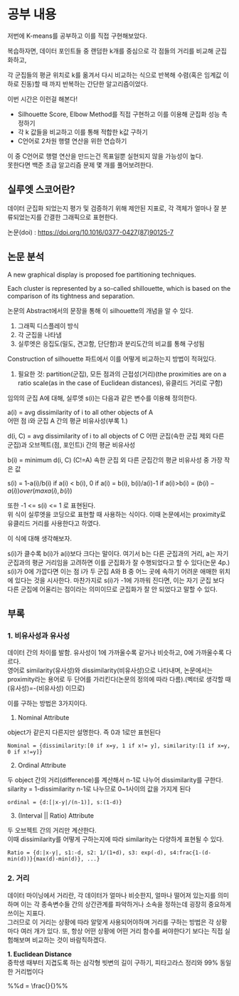 # 공부 내용

저번에 K-means를 공부하고 이를 직접 구현해보았다.

복습하자면, 데이터 포인트들 중 랜덤한 k개를 중심으로 각 점들의 거리를 비교해 군집화하고,

각 군집들의 평균 위치로 k를 옮겨서 다시 비교하는 식으로 반복해 수렴(혹은 임계값 이하로 진동)할 때 까지 반복하는 간단한 알고리즘이었다.

이번 시간은 이런걸 해본다!

- Silhouette Score, Elbow Method를 직접 구현하고 이를 이용해 군집화 성능 측정하기
- 각 k 값들을 비교하고 이를 통해 적합한 k값 구하기
- C언어로 2차원 행렬 연산을 위한 연습하기

이 중 C언어로 행렬 연산을 만드는건 목표일뿐 실현되지 않을 가능성이 높다.   
못한다면 백준 초급 알고리즘 문제 몇 개를 풀어보려한다.

## 실루엣 스코어란?

데이터 군집화 되었는지 평가 및 검증하기 위해 제안된 지표로, 각 객체가 얼마나 잘 분류되었는지를 간결한 그래픽으로 표현한다.

논문(doi) : https://doi.org/10.1016/0377-0427(87)90125-7

## 논문 분석

A new graphical display is proposed foe partitioning techniques.

Each cluster is represented by a so-called shillouette, which is based on the comparison of its tightness and separation.

논문의 Abstract에서의 문장을 통해 이 silhouette의 개념을 알 수 있다.

1. 그래픽 디스플레이 방식
2. 각 군집을 나타냄
3. 실루엣은 응집도(밀도, 견고함, 단단함)과 분리도간의 비교를 통해 구성됨

Construction of silhouette 파트에서 이를 어떻게 비교하는지 방법이 적혀있다.

1. 필요한 것: partition(군집), 모든 점과의 근접성(거리)(the proximities are on a ratio scale(as in the case of Euclidean distances), 유클리드 거리로 구함)

임의의 군집 A에 대해, 실루엣 s(i)는 다음과 같은 변수를 이용해 정의한다.

a(i) = avg dissimilarity of i to all other objects of A   
어떤 점 i와 군집 A 간의 평균 비유사성(부록 1.)

d(i, C) = avg dissimilarity of i to all objects of C
어떤 군집(속한 군집 제외 다른 군집)과 오브젝트(점, 포인트)i 간의 평균 비유사성

b(i) = minimum d(i, C) (C!=A)
속한 군집 외 다른 군집간의 평균 비유사성 중 가장 작은 값

s(i) = 1-a(i)/b(i) if a(i) < b(i), 0 if a(i) = b(i), b(i)/a(i)-1 if a(i)>b(i)
    = $(b(i) - a(i)) over (max{a(i), b(i)})$

또한 -1 <= s(i) <= 1 로 표현된다.   
위 식이 실루엣을 코딩으로 표현할 때 사용하는 식이다. 이때 논문에서는 proximity로 유클리드 거리를 사용한다고 하였다.

이 식에 대해 생각해보자.

s(i)가 클수록 b(i)가 a(i)보다 크다는 말이다. 여기서 b는 다른 군집과의 거리, a는 자기 군집과의 평균 거리임을 고려하면 이를 군집화가 잘 수행되었다고 할 수 있다(논문 4p.)   
s(i)가 0에 가깝다면 이는 점 i가 두 군집 A와 B 중 어느 곳에 속하기 어려운 애매한 위치에 있다는 것을 시사한다. 마찬가지로 s(i)가 -1에 가까워 진다면, 이는 자기 군집 보다 다른 군집에 어울리는 점이라는 의미이므로 군집화가 잘 안 되었다고 말할 수 있다.


## 부록
### 1. 비유사성과 유사성

데이터 간의 차이를 발함. 유사성이 1에 가까울수록 같거나 비슷하고, 0에 가까울수록 다르다.   
영어로 similarity(유사성)와 dissimilarity(비유사성)으로 나타내며, 논문에서는 proximity라는 용어로 두 단어를 가리킨다(논문의 정의에 따라 다름).(벡터로 생각할 때 (유사성)=-(비유사성) 이므로)

이를 구하는 방법은 3가지이다.

1. Nominal Attribute

object가 같은지 다른지만 설명한다. 즉 0과 1로만 표현된다
```
Nominal = {dissimilarity:[0 if x=y, 1 if x!= y], similarity:[1 if x=y, 0 if x!=y]}
```

2. Ordinal Attribute

두 object 간의 거리(difference)를 계산해서 n-1로 나누어 dissimilarity를 구한다.   
silarity = 1-dissimilarity
n-1로 나누므로 0~1사이의 값을 가지게 된다

```
ordinal = {d:[|x-y|/(n-1)], s:(1-d)}
```

3. (Interval || Ratio) Attribute

두 오브젝트 간의 거리만 계산한다.   
이때 dissimilarity를 어떻게 구하는지에 따라 similarity는 다양하게 표현될 수 있다.

```
Ratio = {d:|x-y|, s1:-d, s2: 1/(1+d), s3: exp(-d), s4:frac{1-(d-min(d))}{max(d)-min(d)}, ...}
```

### 2. 거리
데이터 마이닝에서 거리란, 각 데이터가 얼마나 비슷한지, 얼마나 떨어져 있는지를 의미하며 이는 각 종속변수들 간의 상간관계를 파악하거나 소속을 정하는데 굉장히 중요하게 쓰이는 지표다.   
그러므로 이 거리는 상황에 따라 알맞게 사용되어야하며 거리를 구하는 방법은 각 상황마다 여러 개가 있다. 또, 항상 어떤 상황에 어떤 거리 함수를 써야한다기 보다는 직접 실험해보며 비교하는 것이 바람직하겠다.

**1. Euclidean Distance**   
중학생 때부터 지겹도록 하는 삼각형 빗변의 길이 구하기, 피타고라스 정리와 99% 동일한 거리법이다

%%d = \frac{}{}%%